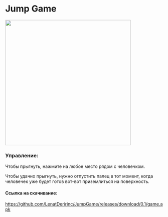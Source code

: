# Jump Game

<img src="https://cdn.discordapp.com/attachments/768575412598341665/922139737186250782/unknown.png" height="400" />

### Управление:

Чтобы прыгнуть, нажмите на любое место рядом с человечком.

Чтобы удачно прыгнуть, нужно отпустить палец в тот момент, когда человечек уже будет готов вот-вот приземлиться на поверхность.

#### Ссылка на скачивание:

https://github.com/LenatDeririnc/JumpGame/releases/download/0.1/game.apk

